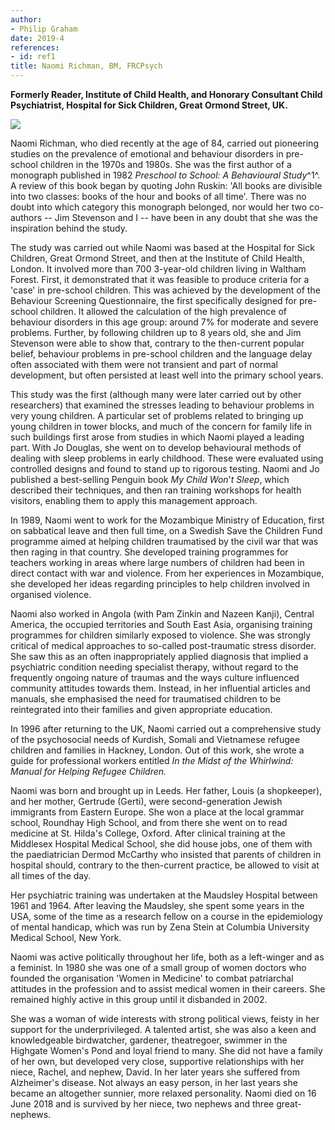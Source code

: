 ```yaml
---
author:
- Philip Graham
date: 2019-4
references:
- id: ref1
title: Naomi Richman, BM, FRCPsych
---
```


**Formerly Reader, Institute of Child Health, and Honorary Consultant
Child Psychiatrist, Hospital for Sick Children, Great Ormond Street,
UK.**

![](S2056469418000748_inline1.jpg)

Naomi Richman, who died recently at the age of 84, carried out
pioneering studies on the prevalence of emotional and behaviour
disorders in pre-school children in the 1970s and 1980s. She was the
first author of a monograph published in 1982 *Preschool to School: A
Behavioural Study*^1^. A review of this book began by quoting John
Ruskin: 'All books are divisible into two classes: books of the hour and
books of all time'. There was no doubt into which category this
monograph belonged, nor would her two co-authors -- Jim Stevenson and I
-- have been in any doubt that she was the inspiration behind the study.

The study was carried out while Naomi was based at the Hospital for Sick
Children, Great Ormond Street, and then at the Institute of Child
Health, London. It involved more than 700 3-year-old children living in
Waltham Forest. First, it demonstrated that it was feasible to produce
criteria for a 'case' in pre-school children. This was achieved by the
development of the Behaviour Screening Questionnaire, the first
specifically designed for pre-school children. It allowed the
calculation of the high prevalence of behaviour disorders in this age
group: around 7% for moderate and severe problems. Further, by following
children up to 8 years old, she and Jim Stevenson were able to show
that, contrary to the then-current popular belief, behaviour problems in
pre-school children and the language delay often associated with them
were not transient and part of normal development, but often persisted
at least well into the primary school years.

This study was the first (although many were later carried out by other
researchers) that examined the stresses leading to behaviour problems in
very young children. A particular set of problems related to bringing up
young children in tower blocks, and much of the concern for family life
in such buildings first arose from studies in which Naomi played a
leading part. With Jo Douglas, she went on to develop behavioural
methods of dealing with sleep problems in early childhood. These were
evaluated using controlled designs and found to stand up to rigorous
testing. Naomi and Jo published a best-selling Penguin book *My Child
Won*\'*t Sleep*, which described their techniques, and then ran training
workshops for health visitors, enabling them to apply this management
approach.

In 1989, Naomi went to work for the Mozambique Ministry of Education,
first on sabbatical leave and then full time, on a Swedish Save the
Children Fund programme aimed at helping children traumatised by the
civil war that was then raging in that country. She developed training
programmes for teachers working in areas where large numbers of children
had been in direct contact with war and violence. From her experiences
in Mozambique, she developed her ideas regarding principles to help
children involved in organised violence.

Naomi also worked in Angola (with Pam Zinkin and Nazeen Kanji), Central
America, the occupied territories and South East Asia, organising
training programmes for children similarly exposed to violence. She was
strongly critical of medical approaches to so-called post-traumatic
stress disorder. She saw this as an often inappropriately applied
diagnosis that implied a psychiatric condition needing specialist
therapy, without regard to the frequently ongoing nature of traumas and
the ways culture influenced community attitudes towards them. Instead,
in her influential articles and manuals, she emphasised the need for
traumatised children to be reintegrated into their families and given
appropriate education.

In 1996 after returning to the UK, Naomi carried out a comprehensive
study of the psychosocial needs of Kurdish, Somali and Vietnamese
refugee children and families in Hackney, London. Out of this work, she
wrote a guide for professional workers entitled *In the Midst of the
Whirlwind: Manual for Helping Refugee Children.*

Naomi was born and brought up in Leeds. Her father, Louis (a
shopkeeper), and her mother, Gertrude (Gerti), were second-generation
Jewish immigrants from Eastern Europe. She won a place at the local
grammar school, Roundhay High School, and from there she went on to read
medicine at St. Hilda\'s College, Oxford. After clinical training at the
Middlesex Hospital Medical School, she did house jobs, one of them with
the paediatrician Dermod McCarthy who insisted that parents of children
in hospital should, contrary to the then-current practice, be allowed to
visit at all times of the day.

Her psychiatric training was undertaken at the Maudsley Hospital between
1961 and 1964. After leaving the Maudsley, she spent some years in the
USA, some of the time as a research fellow on a course in the
epidemiology of mental handicap, which was run by Zena Stein at Columbia
University Medical School, New York.

Naomi was active politically throughout her life, both as a left-winger
and as a feminist. In 1980 she was one of a small group of women doctors
who founded the organisation 'Women in Medicine' to combat patriarchal
attitudes in the profession and to assist medical women in their
careers. She remained highly active in this group until it disbanded in
2002.

She was a woman of wide interests with strong political views, feisty in
her support for the underprivileged. A talented artist, she was also a
keen and knowledgeable birdwatcher, gardener, theatregoer, swimmer in
the Highgate Women\'s Pond and loyal friend to many. She did not have a
family of her own, but developed very close, supportive relationships
with her niece, Rachel, and nephew, David. In her later years she
suffered from Alzheimer\'s disease. Not always an easy person, in her
last years she became an altogether sunnier, more relaxed personality.
Naomi died on 16 June 2018 and is survived by her niece, two nephews and
three great-nephews.
